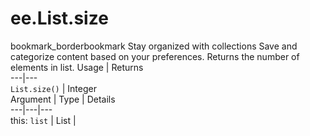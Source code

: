  
#  ee.List.size
bookmark_borderbookmark Stay organized with collections  Save and categorize content based on your preferences.
Returns the number of elements in list.
Usage | Returns  
---|---  
`List.size()` | Integer  
Argument | Type | Details  
---|---|---  
this: `list` | List |   
